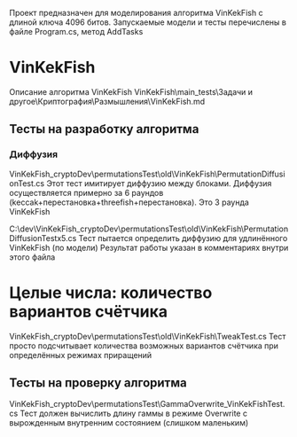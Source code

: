 ﻿Проект предназначен для моделирования алгоритма VinKekFish с длиной ключа 4096 битов.
Запускаемые модели и тесты перечислены в файле Program.cs, метод AddTasks

# VinKekFish
Описание алгоритма VinKekFish
VinKekFish\main_tests\Задачи и другое\Криптография\Размышления\VinKekFish.md

## Тесты на разработку алгоритма

### Диффузия
VinKekFish_cryptoDev\permutationsTest\old\VinKekFish\PermutationDiffusionTest.cs
	Этот тест имитирует диффузию между блоками. Диффузия осуществляется примерно за 6 раундов (keccak+перестановка+threefish+перестановка). Это 3 раунда VinKekFish

C:\dev\VinKekFish_cryptoDev\permutationsTest\old\VinKekFish\PermutationDiffusionTestx5.cs
    Тест пытается определить диффузию для удлинённого VinKekFish (по модели)
    Результат работы указан в комментариях внутри этого файла


# Целые числа: количество вариантов счётчика
VinKekFish_cryptoDev\permutationsTest\old\VinKekFish\TweakTest.cs
	Тест просто подсчитывает количества возможных вариантов счётчика при определённых режимах приращений

## Тесты на проверку алгоритма

VinKekFish_cryptoDev\permutationsTest\GammaOverwrite_VinKekFishTest.cs
	Тест должен вычислить длину гаммы в режиме Overwrite с вырожденным внутренним состоянием (слишком маленьким)

